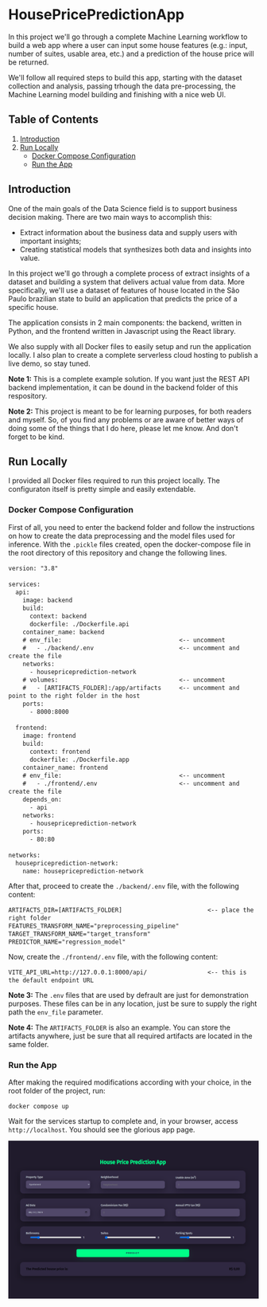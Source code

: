 # HousePricePredictionApp

In this project we'll go through a complete Machine Learning workflow to build a web app where a user can input some house features (e.g.: input, number of suites, usable area, etc.) and a prediction of the house price will be returned.

We'll follow all required steps to build this app, starting with the dataset collection and analysis, passing trhough the data pre-processing, the Machine Learning model building and finishing with a nice web UI.

## Table of Contents


1. [Introduction](#introduction)
2. [Run Locally](#run-locally)
    - [Docker Compose Configuration](#docker-compose-configuration)
    - [Run the App](#run-the-app)

## Introduction

One of the main goals of the Data Science field is to support business decision making. There are two main ways to accomplish this:
- Extract information about the business data and supply users with important insights;
- Creating statistical models that synthesizes both data and insights into value.

In this project we'll go through a complete process of extract insights of a dataset and building a system that delivers actual value from data. More specifically, we'll use a dataset of features of house located in the São Paulo brazilian state to build an application that predicts the price of a specific house.

The application consists in 2 main components: the backend, written in Python, and the frontend written in Javascript using the React library.

We also supply with all Docker files to easily setup and run the application locally. I also plan to create a complete serverless cloud hosting to publish a live demo, so stay tuned.

**Note 1:** This is a complete example solution. If you want just the REST API backend implementation, it can be dound in the backend folder of this respository.

**Note 2:** This project is meant to be for learning purposes, for both readers and myself. So, of you find any problems or are aware of better ways of doing some of the things that I do here, please let me know. And don't forget to be kind.

## Run Locally

I provided all Docker files required to run this project locally. The configuraton itself is pretty simple and easily extendable.

### Docker Compose Configuration

First of all, you need to enter the backend folder and follow the instructions on how to create the data preprocessing and the model files used for inference. With the `.pickle` files created, open the docker-compose file in the root directory of this repository and change the following lines.

```
version: "3.8"

services:
  api:
    image: backend
    build:
      context: backend
      dockerfile: ./Dockerfile.api
    container_name: backend
    # env_file:                                 <-- uncomment
    #   - ./backend/.env                        <-- uncomment and create the file
    networks:
      - housepriceprediction-network
    # volumes:                                  <-- uncomment
    #   - [ARTIFACTS_FOLDER]:/app/artifacts     <-- uncomment and point to the right folder in the host
    ports:
      - 8000:8000

  frontend:
    image: frontend
    build: 
      context: frontend
      dockerfile: ./Dockerfile.app
    container_name: frontend
    # env_file:                                 <-- uncomment
    #   - ./frontend/.env                       <-- uncomment and create the file
    depends_on:
      - api
    networks:
      - housepriceprediction-network
    ports:
      - 80:80

networks:
  housepriceprediction-network:
    name: housepriceprediction-network

```

After that, proceed to create the `./backend/.env` file, with the following content:

```
ARTIFACTS_DIR=[ARTIFACTS_FOLDER]                        <-- place the right folder
FEATURES_TRANSFORM_NAME="preprocessing_pipeline"
TARGET_TRANSFORM_NAME="target_transform"
PREDICTOR_NAME="regression_model"
```

Now, create the `./frontend/.env` file, with the following content:

```
VITE_API_URL=http://127.0.0.1:8000/api/                 <-- this is the default endpoint URL
```

**Note 3:** The `.env` files that are used by defrault are just for demonstration purposes. These files can be in any location, just be sure to supply the right path the `env_file` parameter.

**Note 4:** The `ARTIFACTS_FOLDER` is also an example. You can store the artifacts anywhere, just be sure that all required artifacts are located in the same folder.

### Run the App

After making the required modifications according with your choice, in the root folder of the project, run:

```
docker compose up
```

Wait for the services startup to complete and, in your browser, access `http://localhost`. You should see the glorious app page.

![House Price Prediction App Page][app-screen]

<!-- Link Definitions -->

[app-screen]: https://raw.githubusercontent.com/TheCamilovisk/HousePricePredictionApp/main/imgs/app-screen.png